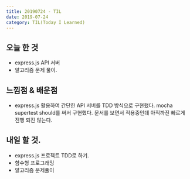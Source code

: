 ```yaml
---
title: 20190724 - TIL
date: 2019-07-24
category: TIL(Today I Learned)
---
```


## 오늘 한 것

- express.js API 서버
- 알고리즘 문제 풀이.
  
## 느낌점 & 배운점

- express.js 활용하여 간단한 API 서버를  TDD 방식으로 구현했다.
  mocha supertest should를 써서 구현했다.
  문서를 보면서 적용중인데 아직까진 빠르게 진행 되진 않는다.
  

## 내일 할 것.

- express.js 프로젝트 TDD로 하기.
- 함수형 프로그래밍
- 알고리즘 문제풀이

